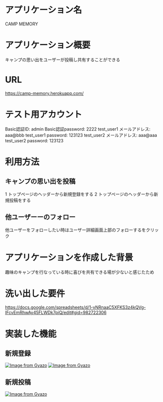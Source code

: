 # アプリケーション名
CAMP MEMORY

# アプリケーション概要
キャンプの思い出をユーザーが投稿し共有することができる

# URL
https://camp-memory.herokuapp.com/

# テスト用アカウント
Basic認証ID: admin
Basic認証password: 2222
test_user1 メールアドレス: aaa@bbb
test_user1 password: 123123
test_user2 メールアドレス: aaa@aaa
test_user2 password: 123123

# 利用方法
## キャンプの思い出を投稿
1 トップページのヘッダーから新規登録をする
2 トップページのヘッダーから新規投稿をする

## 他ユーザーーのフォロー
他ユーザーをフォローしたい時はユーザー詳細画面上部のフォローするをクリック

# アプリケーションを作成した背景
趣味のキャンプを行なっている時に喜びを共有できる場が少ないと感じたため

# 洗い出した要件
https://docs.google.com/spreadsheets/d/1-vNRnaaC5XFKS3z4kQVg-IFcvEmRhwAy45FLWDk7piQ/edit#gid=982722306

# 実装した機能
## 新規登録
[![Image from Gyazo](https://i.gyazo.com/35c46820ea64350ce5826ddf5cbe5c81.gif)](https://gyazo.com/35c46820ea64350ce5826ddf5cbe5c81)
[![Image from Gyazo](https://i.gyazo.com/7cdad22a3d11836545930b31ac301e98.gif)](https://gyazo.com/7cdad22a3d11836545930b31ac301e98)

## 新規投稿
[![Image from Gyazo](https://i.gyazo.com/d827abdb417e90efe60451ff0de8e679.gif)](https://gyazo.com/d827abdb417e90efe60451ff0de8e679)